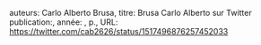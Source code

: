 auteurs: Carlo Alberto Brusa, 
titre: Brusa Carlo Alberto sur Twitter
publication:, 
année: , 
p.,
URL: https://twitter.com/cab2626/status/1517496876257452033


